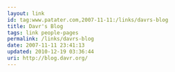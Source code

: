 ```yaml
---
layout: link
id: tag:www.patater.com,2007-11-11:/links/davrs-blog
title: Davr's Blog
tags: link people-pages
permalink: /links/davrs-blog
date: 2007-11-11 23:41:13
updated: 2010-12-19 03:36:44
uri: http://blog.davr.org/
---
```

